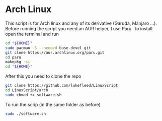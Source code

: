 # Arch Linux

This script is for Arch linux and any of its derivative (Garuda, Manjaro ...). Before running the script you need an AUR helper, I use Paru. To install open the terminal and run 

```bash
cd "${HOME}"
sudo pacman -S --needed base-devel git
git clone https://aur.archlinux.org/paru.git
cd paru
makepkg -si
cd "${HOME}"
```

After this you need to clone the repo 

```bash
git clone https://github.com/lukefleed/LinuxScript
cd LinuxScript/arch
sudo chmod +x software.sh
```
To run the scrip (in the same folder as before) 

```bash
sudo ./software.sh
```